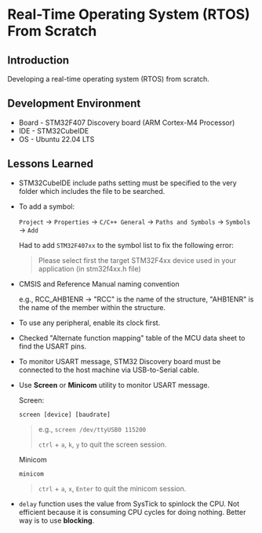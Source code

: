 # Real-Time Operating System (RTOS) From Scratch



## Introduction

Developing a real-time operating system (RTOS) from scratch.



## Development Environment

* Board - STM32F407 Discovery board (ARM Cortex-M4 Processor)
* IDE - STM32CubeIDE
* OS - Ubuntu 22.04 LTS



## Lessons Learned

* STM32CubeIDE include paths setting must be specified to the very folder which includes the file to be searched.

* To add a symbol:

  `Project` $\to$ `Properties` $\to$ `C/C++ General` $\to$ `Paths and Symbols` $\to$ `Symbols` $\to$ `Add`

  Had to add `STM32F407xx` to the symbol list to fix the following error:

  > Please select first the target STM32F4xx device used in your application (in stm32f4xx.h file)
  
* CMSIS and Reference Manual naming convention 

  e.g., RCC_AHB1ENR $\to$ "RCC" is the name of the structure, "AHB1ENR" is the name of the member within the structure.
  
* To use any peripheral, enable its clock first.

* Checked "Alternate function mapping" table of the MCU data sheet to find the USART pins.

* To monitor USART message, STM32 Discovery board must be connected to the host machine via USB-to-Serial cable.

* Use **Screen** or **Minicom** utility to monitor USART message.

  Screen:

  ```plain
  screen [device] [baudrate]
  ```

  > e.g., `screen /dev/ttyUSB0 115200`
  >
  > `ctrl` + `a`, `k`, `y` to quit the screen session.

  Minicom

  ```plain
  minicom
  ```

  > `ctrl` + `a`, `x`, `Enter` to quit the minicom session.
  
* `delay` function uses the value from SysTick to spinlock the CPU. Not efficient because it is consuming CPU cycles for doing nothing. Better way is to use **blocking**.